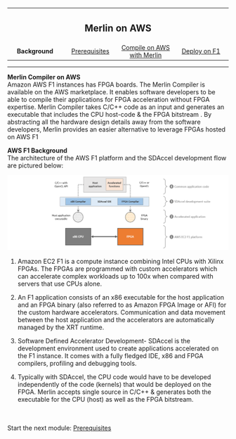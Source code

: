 <table style="width:100%">
  <tr>
    <th width="100%" colspan="6"><h2>Merlin on AWS</h2></th>
  </tr>
  <tr>
    <td width="20%" align="center"><b>Background</b></td>
    <td width="20%" align="center"><a href="PREREQUISITES.md">Prerequisites</a></td> 
    <td width="20%" align="center"><a href="COMPILE.md">Compile on AWS with Merlin</a></td> 
    <td width="20%" align="center"><a href="DEPLOY.md">Deploy on F1</a></td>
  </tr>
</table>

------------------------------------
**Merlin Compiler on AWS**<br>
Amazon AWS F1 instances has FPGA boards.  The Merlin Compiler is available on the AWS marketplace. It enables software developers to be able to compile their applications for FPGA acceleration without FPGA expertise. Merlin Compiler takes C/C++ code as an input and generates an executable that includes the CPU host-code & the FPGA bitstream . By abstracting all the hardware design details away from the software developers, Merlin provides an easier alternative to leverage FPGAs hosted on AWS F1

**AWS F1 Background**<br>
The architecture of the AWS F1 platform and the SDAccel development flow are pictured below:


![](../../images/f1_platform.png)
 
1.	Amazon EC2 F1 is a compute instance combining Intel CPUs with Xilinx FPGAs. The FPGAs are programmed with custom accelerators which can accelerate complex workloads up to 100x when compared with servers that use CPUs alone.

2.	An F1 application consists of an x86 executable for the host application and an FPGA binary (also referred to as Amazon FPGA Image or AFI) for the custom hardware accelerators. Communication and data movement between the host application and the accelerators are automatically managed by the XRT runtime.

3.	Software Defined Accelerator Development- SDAccel is the development environment used to create applications accelerated on the F1 instance. It comes with a fully fledged IDE, x86 and FPGA compilers, profiling and debugging tools.

4.	Typically with SDAccel, the CPU code would have to be developed independently of the code (kernels) that would be deployed on the FPGA. Merlin accepts single source in C/C++ & generates both the executable for the CPU (host) as well as the FPGA bitstream.
<br>
<br>
Start the next module: <a href="PREREQUISITES.md">Prerequisites</a>
